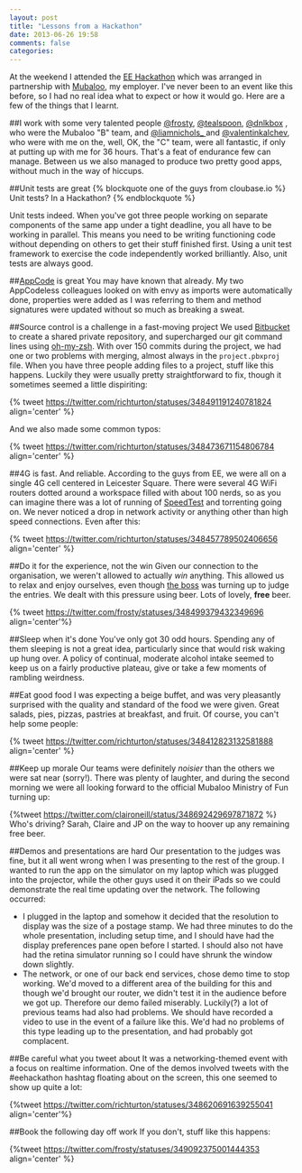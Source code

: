 ```yaml
---
layout: post
title: "Lessons from a Hackathon"
date: 2013-06-26 19:58
comments: false
categories: 
---
```


At the weekend I attended the [EE Hackathon](http://community.ee.co.uk/t5/featured-trending/4GEE-HACKATHON-2013/ba-p/25340) which was arranged in partnership with [Mubaloo](www.mubaloo.com), my employer. I've never been to an event like this before, so I had no real idea what to expect or how it would go. Here are a few of the things that I learnt.
<!--more-->
##I work with some very talented people
[@frosty](https://twitter.com/frosty), [@tealspoon](https://twitter.com/tealspoon), [@dnlkbox](https://twitter.com/dnlkbox) , who were the Mubaloo "B" team, and [@liamnichols_ ](https://twitter.com/liamnichols_) and [@valentinkalchev](https://twitter.com/valentinkalchev), who were with me on the, well, OK, the "C" team, were all fantastic, if only at putting up with me for 36 hours. That's a feat of endurance few can manage. Between us we also managed to produce two pretty good apps, without much in the way of hiccups. 

##Unit tests are great
{% blockquote one of the guys from cloubase.io %}
Unit tests? In a Hackathon? 
{% endblockquote %}

Unit tests indeed. When you've got three people working on separate components of the same app under a tight deadline, you all have to be working in parallel. This means  you need to be writing functioning code without depending on others to get their stuff finished first. Using a unit test framework to exercise the code independently worked brilliantly. Also, unit tests are always good.

##[AppCode](http://www.jetbrains.com/objc/) is great
You may have known that already. My two AppCodeless colleagues looked on with envy as imports were automatically done, properties were added as I was referring to them and method signatures were updated without so much as breaking a sweat.

##Source control is a challenge in a fast-moving project
We used [Bitbucket](https://bitbucket.org) to create a shared private repository, and supercharged our git command lines using [oh-my-zsh](https://github.com/robbyrussell/oh-my-zsh). With over 150 commits during the project, we had one or two problems with merging, almost always in the `project.pbxproj` file. When you have three people adding files to a project, stuff like this happens. Luckily they were usually pretty straightforward to fix, though it sometimes seemed a little dispiriting:

{% tweet https://twitter.com/richturton/statuses/348491191240781824 align='center' %}

And we also made some common typos:

{% tweet https://twitter.com/richturton/statuses/348473671154806784 align='center' %}

##4G is fast. And reliable.
According to the guys from EE, we were all on a single 4G cell centered in Leicester Square. There were several 4G WiFi routers dotted around a workspace filled with about 100 nerds, so as you can imagine there was a lot of running of [SpeedTest](http://www.speedtest.net) and torrenting going on. We never noticed a drop in network activity or anything other than high speed connections. Even after this:

{% tweet https://twitter.com/richturton/statuses/348457789502406656 align='center' %}

##Do it for the experience, not the win
Given our connection to the organisation, we weren't allowed to actually _win_ anything. This allowed us to relax and enjoy ourselves, even though [the boss](http://uk.linkedin.com/in/markemason) was turning up to judge the entries. We dealt with this pressure using beer. Lots of lovely, **free** beer. 

{% tweet https://twitter.com/frosty/statuses/348499379432349696 align='center'%}

##Sleep when it's done
You've only got 30 odd hours. Spending any of them sleeping is not a great idea, particularly since that would risk waking up hung over. A policy of continual, moderate alcohol intake seemed to keep us on a fairly productive plateau, give or take a few moments of rambling weirdness. 

##Eat good food
I was expecting a beige buffet, and was very pleasantly surprised with the quality and standard of the food we were given. Great salads, pies, pizzas, pastries at breakfast, and fruit. Of course, you can't help some people:

{% tweet https://twitter.com/richturton/statuses/348412823132581888 align='center' %}

##Keep up morale
Our teams were definitely _noisier_ than the others we were sat near (sorry!). There was plenty of laughter, and during the second morning we were all looking forward to the official Mubaloo Ministry of Fun turning up:

{%tweet https://twitter.com/claironeill/status/348692429697871872 %}
Who's driving? Sarah, Claire and JP on the way to hoover up any remaining free beer.

##Demos and presentations are hard
Our presentation to the judges was fine, but it all went wrong when I was presenting to the rest of the group. I wanted to run the app on the simulator on my laptop which was plugged into the projector, while the other guys used it on their iPads so we could demonstrate the real time updating over the network. The following occurred:

- I plugged in the laptop and somehow it decided that the resolution to display was the size of a postage stamp. We had three minutes to do the whole presentation, including setup time, and I should have had the display preferences pane open before I started. I should also not have had the retina simulator running so I could have shrunk the window down slightly.
- The network, or one of our back end services, chose demo time to stop working. We'd moved to a different area of the building for this and though we'd brought our router, we didn't test it in the audience before we got up. Therefore our demo failed miserably. Luckily(?) a lot of previous teams had also had problems. We should have recorded a video to use in the event of a failure like this. We'd had no problems of this type leading up to the presentation, and had probably got complacent.

##Be careful what you tweet about
It was a networking-themed event with a focus on realtime information. One of the demos involved tweets with the #eehackathon hashtag floating about on the screen, this one seemed to show up quite a lot:

{%tweet https://twitter.com/richturton/statuses/348620691639255041 align='center'%}

##Book the following day off work
If you don't, stuff like this happens:

{%tweet https://twitter.com/frosty/statuses/349092375001444353 align='center' %}